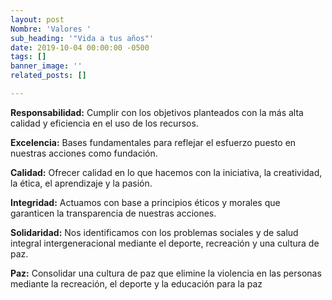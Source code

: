 ```yaml
---
layout: post
Nombre: 'Valores '
sub_heading: '"Vida a tus años"'
date: 2019-10-04 00:00:00 -0500
tags: []
banner_image: ''
related_posts: []

---
```

**Responsabilidad:** Cumplir con los objetivos planteados con la más alta calidad y eficiencia en el uso de los recursos.

**Excelencia:** Bases fundamentales para reflejar el esfuerzo puesto en nuestras acciones como fundación.

**Calidad:** Ofrecer calidad en lo que hacemos con la iniciativa, la creatividad, la ética, el aprendizaje y la pasión.

**Integridad:** Actuamos con base a principios éticos y morales que garanticen la transparencia de nuestras acciones.

**Solidaridad:** Nos identificamos con los problemas sociales y de salud integral intergeneracional mediante el deporte, recreación y una cultura de paz.

**Paz:** Consolidar una cultura de paz que elimine la violencia en las personas mediante la recreación, el deporte y la educación para la paz